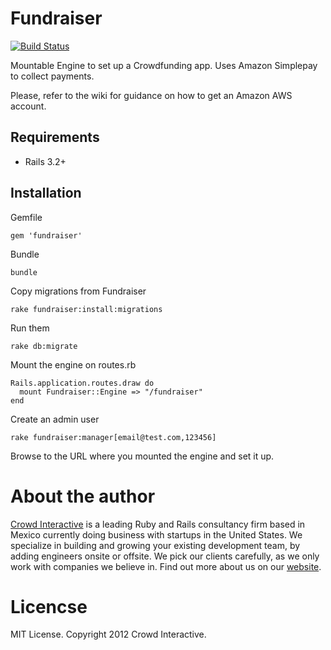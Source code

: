 # Fundraiser

[![Build Status](https://secure.travis-ci.org/crowdint/fundraiser.png)](http://travis-ci.org/crowdint/fundraiser)

Mountable Engine to set up a Crowdfunding app. Uses Amazon Simplepay to collect
payments.

Please, refer to the wiki for guidance on how to get an Amazon AWS account.

## Requirements

* Rails 3.2+

## Installation

Gemfile

    gem 'fundraiser'

Bundle

    bundle

Copy migrations from Fundraiser

    rake fundraiser:install:migrations

Run them

    rake db:migrate

Mount the engine on routes.rb

    Rails.application.routes.draw do
      mount Fundraiser::Engine => "/fundraiser"
    end

Create an admin user

    rake fundraiser:manager[email@test.com,123456]

Browse to the URL where you mounted the engine and set it up.

# About the author

[Crowd Interactive](http://www.crowdint.com) is a leading Ruby and Rails
consultancy firm based in Mexico currently doing business with startups
in the United States. We specialize in building and growing your existing
development team, by adding engineers onsite or offsite. We pick our clients
carefully, as we only work with companies we believe in. Find out more about
us on our [website](http://www.crowdint.com).

# Licencse

MIT License. Copyright 2012 Crowd Interactive.
